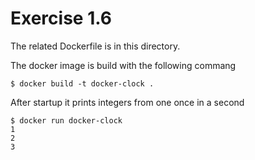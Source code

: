 # Exercise 1.6

The related Dockerfile is in this directory.

The docker image is build with the following commang

    $ docker build -t docker-clock .

After startup it prints integers from one once in a second

    $ docker run docker-clock
    1
    2
    3

